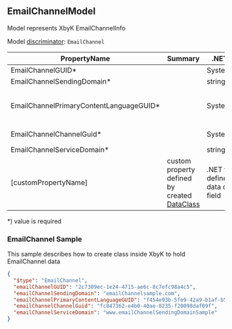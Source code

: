 <!-- generated file with tool "Kentico.Xperience.UMT.DocUtils" - edited through template "UmtModel.cshtml" -->
## EmailChannelModel
Model represents XbyK EmailChannelInfo

Model [discriminator](../UmtModel.md#discriminator): `EmailChannel`

|PropertyName|Summary|.NET Type|Notes|
|---|---|---|---|
|EmailChannelGUID\*||System.Guid?|[UniqueId](../UmtModel.md#UniqueId)|
|EmailChannelSendingDomain\*||string?||
|EmailChannelPrimaryContentLanguageGUID\*||System.Guid?|Reference to [ContentLanguageInfo](../References.md#ContentLanguageInfo) on property EmailChannelPrimaryContentLanguageID **required**|
|EmailChannelChannelGuid\*||System.Guid?|Reference to [ChannelInfo](../References.md#ChannelInfo) on property EmailChannelChannelID **required**|
|EmailChannelServiceDomain\*||string?||
|[customPropertyName]|custom property defined by created [DataClass](./DataClassModel.md)|.NET type defined by data class field||

<p>*) value is required</p>


### EmailChannel Sample
This sample describes how to create class inside XbyK to hold EmailChannel data
```json
{
  "$type": "EmailChannel",
  "emailChannelGUID": "2c7309ec-1e24-4715-ae6c-8c7efc98a4c5",
  "emailChannelSendingDomain": "emailChannelsample.com",
  "emailChannelPrimaryContentLanguageGUID": "f454e93b-5fe9-42a9-b1af-b572234ed9c4",
  "emailChannelChannelGuid": "fc847362-e4b0-40ae-8235-f20098daf09f",
  "emailChannelServiceDomain": "www.emailChannelSendingDomainSample"
}
```
